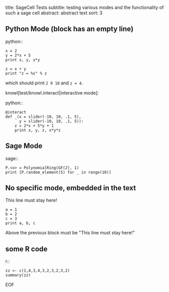 title: SageCell Tests
subtitle: testing various modes and the functionality of such a
          sage cell
abstract: abstract text
sort: 3
      
## Python Mode (block has an empty line)

python::

    x = 2
    y = 2*x + 5
    print x, y, x*y    
    
    z = x + y
    print "z = %s" % z

which should print `2 9 18` and `z = 4`.

knowl[test/knowl.interact|interactive mode]:

python::

    @interact
    def _(x = slider(-10, 10, .1, 5),
          y = slider(-10, 10, .1, 5)):
        z = 2*x + 5*y + 1
        print x, y, z, x*y*z

## Sage Mode

sage::

    P.<x> = PolynomialRing(GF(2), 1)
    print [P.random_element(5) for _ in range(10)]
    

## No specific mode, embedded in the text

This line must stay here!

    a = 1
    b = 2
    c = 3
    print a, b, c

Above the previous block must be "This line must stay here!"

## some R code

r::

    zz <- c(1,4,3,4,3,2,3,2,3,2)
    summary(zz)

EOF